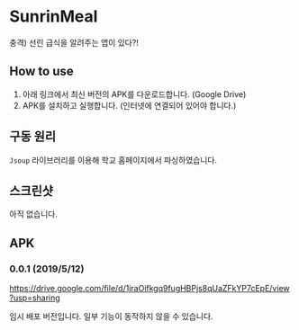 # SunrinMeal
충격) 선린 급식을 알려주는 앱이 있다?!

## How to use

1. 아래 링크에서 최신 버전의 APK를 다운로드합니다. (Google Drive)
2. APK를 설치하고 실행합니다. (인터넷에 연결되어 있어야 합니다.)

## 구동 원리

`Jsoup` 라이브러리를 이용해 학교 홈페이지에서 파싱하였습니다.

## 스크린샷

아직 없습니다.

## APK

### 0.0.1 (2019/5/12)
https://drive.google.com/file/d/1jraOifkgq9fugHBPjs8qUaZFkYP7cEpE/view?usp=sharing

임시 배포 버전입니다. 일부 기능이 동작하지 않을 수 있습니다.
